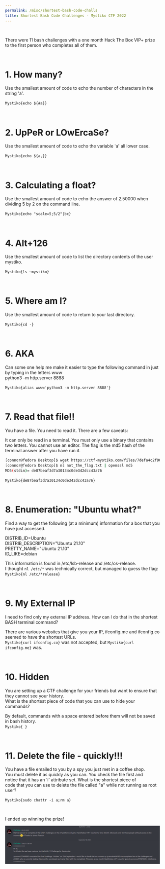 ```yaml
---
permalink: /misc/shortest-bash-code-challs
title: Shortest Bash Code Challenges - Mystiko CTF 2022
---
```


<br>

There were 11 bash challenges with a one month Hack The Box VIP+ prize to the first person who completes all of them.

<br>

# 1. How many?

Use the smallest amount of code to echo the number of characters in the string 'a'.

`Mystiko{echo ${#a}}`

<br>


# 2. UpPeR or LOwErcaSe?

Use the smallest amount of code to echo the variable 'a' all lower case.

`Mystiko{echo ${a,}}`

<br>


# 3. Calculating a float?

Use the smallest amount of code to echo the answer of 2.50000 when dividing 5 by 2 on the command line.

`Mystiko{echo "scale=5;5/2"|bc}`

<br>


# 4. Alt+126

Use the smallest amount of code to list the directory contents of the user mystiko.

`Mystiko{ls ~mystiko}`

<br>


# 5. Where am I?

Use the smallest amount of code to return to your last directory.

`Mystiko{cd -}` 

<br>


# 6. AKA

Can some one help me make it easier to type the following command in just by typing in the letters www <br>
python3 -m http.server 8888 <br>

`Mystiko{alias www='python3 -m http.server 8888'}`

<br>


# 7. Read that file!!

You have a file. You need to read it. There are a few caveats:

It can only be read in a terminal.
You must only use a binary that contains two letters.
You cannot use an editor.
The flag is the md5 hash of the terminal answer after you have run it.

```bash
[connor@fedora Desktop]$ wget https://ctf-mystiko.com/files/7defa4c2f905792708a51497aa3c278f/not_the_flag.txt -O not_the_flag.txt
[connor@fedora Desktop]$ nl not_the_flag.txt | openssl md5
MD5(stdin)= de87beaf3d7a30134c0de342dcc43a76
```

`Mystiko{de87beaf3d7a30134c0de342dcc43a76}`

<br>


# 8. Enumeration: "Ubuntu what?"

Find a way to get the following (at a minimum) information for a box that you have just accessed. <br>

DISTRIB_ID=Ubuntu                         <br>
DISTRIB_DESCRIPTION="Ubuntu 21.10"        <br>
PRETTY_NAME="Ubuntu 21.10"                <br>
ID_LIKE=debian                            <br>

This information is found in /etc/lsb-release and /etc/os-release. <br>
I thought `nl /etc/*` was technically correct, but managed to guess the flag: `Mystiko{nl /etc/*release}`

<br>


# 9. My External IP

I need to find only my external IP address. How can I do that in the shortest BASH terminal command?

There are various websites that give you your IP, ifconfig.me and ifconfig.co seemed to have the shortest URLs. <br>
`Mystiko{curl ifconfig.co}` was not accepted, but `Mystiko{curl ifconfig.me}` was.

<br>


# 10. Hidden

You are setting up a CTF challenge for your friends but want to ensure that they cannot see your history. <br>
What is the shortest piece of code that you can use to hide your commands?

By default, commands with a space entered before them will not be saved in bash history. <br>
`Mystiko{ }`

<br>


# 11. Delete the file - quickly!!!

You have a file emailed to you by a spy you just met in a coffee shop. <br>
You must delete it as quickly as you can. You check the file first and <br>
notice that it has an 'i' attribute set. What is the shortest piece of <br>
code that you can use to delete the file called "a" while not running as root user?

`Mystiko{sudo chattr -i a;rm a}`


<br>

I ended up winning the prize!

![image](https://raw.githubusercontent.com/Connor-McCartney/Connor-McCartney.github.io/main/_pages/misc/images/bashchallenges.png)
